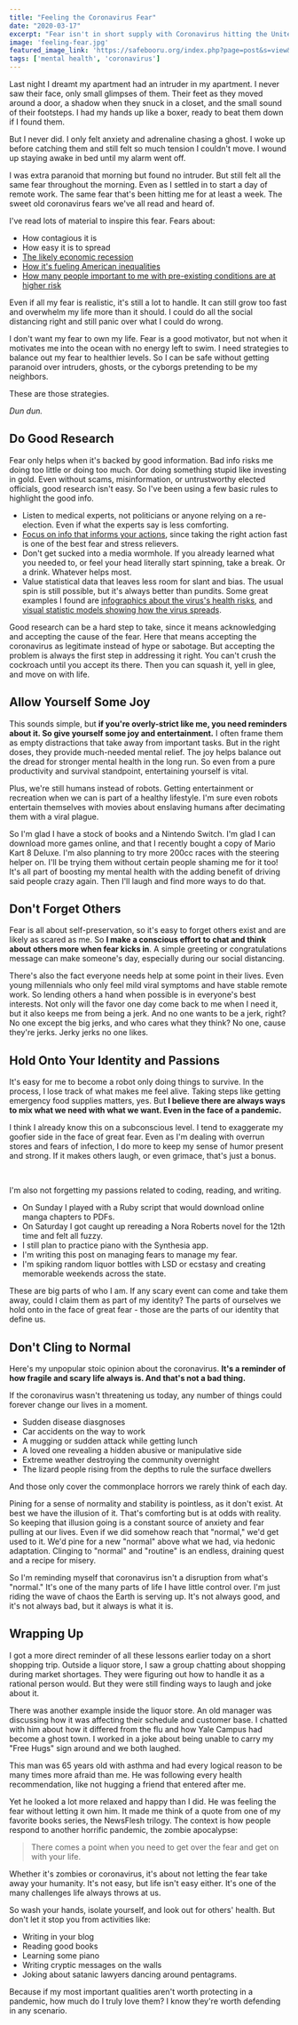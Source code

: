 ```yaml
---
title: "Feeling the Coronavirus Fear"
date: "2020-03-17"
excerpt: "Fear isn't in short supply with Coronavirus hitting the United States. For me, hygiene and social distancing are easier than managing the fear."
image: 'feeling-fear.jpg'
featured_image_link: 'https://safebooru.org/index.php?page=post&s=view&id=312338'
tags: ['mental health', 'coronavirus']
---
```


Last night I dreamt my apartment had an intruder in my apartment. I never saw their face, only small glimpses of them. Their feet as they moved around a door, a shadow when they snuck in a closet, and the small sound of their footsteps. I had my hands up like a boxer, ready to beat them down if I found them.

But I never did. I only felt anxiety and adrenaline chasing a ghost. I woke up before catching them and still felt so much tension I couldn't move. I wound up staying awake in bed until my alarm went off.

I was extra paranoid that morning but found no intruder. But still felt all the same fear throughout the morning. Even as I settled in to start a day of remote work. The same fear that's been hitting me for at least a week. The sweet old coronavirus fears we've all read and heard of.

I've read lots of material to inspire this fear. Fears about:

* How contagious it is
* How easy it is to spread
* [The likely economic recession](https://www.reuters.com/article/uk-health-coronavirus-stocks-economy-usa-idUSKBN2140IA)
* [How it's fueling American inequalities](https://www.nytimes.com/2020/03/15/world/europe/coronavirus-inequality.html)
* [How many people important to me with pre-existing conditions are at higher risk](https://news.yahoo.com/diabetics-tom-hanks-could-higher-134643096.html)

Even if all my fear is realistic, it's still a lot to handle. It can still grow too fast and overwhelm my life more than it should. I could do all the social distancing right and still panic over what I could do wrong.

I don't want my fear to own my life. Fear is a good motivator, but not when it motivates me into the ocean with no energy left to swim. I need strategies to balance out my fear to healthier levels. So I can be safe without getting paranoid over intruders, ghosts, or the cyborgs pretending to be my neighbors.

These are those strategies.

_Dun dun._

## Do Good Research

Fear only helps when it's backed by good information. Bad info risks me doing too little or doing too much. Oor doing something stupid like investing in gold. Even without scams, misinformation, or untrustworthy elected officials, good research isn't easy. So I've been using a few basic rules to highlight the good info.

* Listen to medical experts, not politicians or anyone relying on a re-election. Even if what the experts say is less comforting.
* [Focus on info that informs your actions](https://twitter.com/yaneerbaryam/status/1239387200766304257/photo/1), since taking the right action fast is one of the best fear and stress relievers.
* Don't get sucked into a media wormhole. If you already learned what you needed to, or feel your head literally start spinning, take a break. Or a drink. Whatever helps most.
* Value statistical data that leaves less room for slant and bias. The usual spin is still possible, but it's always better than pundits. Some great examples I found are [infographics about the virus's health risks](https://informationisbeautiful.net/visualizations/covid-19-coronavirus-infographic-datapack/), and [visual statistic models showing how the virus spreads](https://www.washingtonpost.com/graphics/2020/world/corona-simulator/).

Good research can be a hard step to take, since it means acknowledging and accepting the cause of the fear. Here that means accepting the coronavirus as legitimate instead of hype or sabotage. But accepting the problem is always the first step in addressing it right. You can't crush the cockroach until you accept its there. Then you can squash it, yell in glee, and move on with life.

## Allow Yourself Some Joy

This sounds simple, but **if you're overly-strict like me, you need reminders about it. So give yourself some joy and entertainment.** I often frame them as empty distractions that take away from important tasks. But in the right doses, they provide much-needed mental relief. The joy helps balance out the dread for stronger mental health in the long run. So even from a pure productivity and survival standpoint, entertaining yourself is vital.

Plus, we're still humans instead of robots. Getting entertainment or recreation when we can is part of a healthy lifestyle. I'm sure even robots entertain themselves with movies about enslaving humans after decimating them with a viral plague.

So I'm glad I have a stock of books and a Nintendo Switch. I'm glad I can download more games online, and that I recently bought a copy of Mario Kart 8 Deluxe. I'm also planning to try more 200cc races with the steering helper on. I'll be trying them without certain people shaming me for it too! It's all part of boosting my mental health with the adding benefit of driving said people crazy again. Then I'll laugh and find more ways to do that.

## Don't Forget Others

Fear is all about self-preservation, so it's easy to forget others exist and are likely as scared as me. So **I make  a conscious effort to chat and think about others more when fear kicks in**. A simple greeting or congratulations message can make someone's day, especially during our social distancing.

There's also the fact everyone needs help at some point in their lives. Even young millennials who only feel mild viral symptoms and have stable remote work. So lending others a hand when possible is in everyone's best interests. Not only will the favor one day come back to me when I need it, but it also keeps me from being a jerk. And no one wants to be a jerk, right? No one except the big jerks, and who cares what they think? No one, cause they're jerks. Jerky jerks no one likes.

## Hold Onto Your Identity and Passions

It's easy for me to become a robot only doing things to survive. In the process, I lose track of what makes me feel alive. Taking steps like getting emergency food supplies matters, yes. But **I believe there are always ways to mix what we need with what we want. Even in the face of a pandemic.**

I think I already know this on a subconscious level. I tend to exaggerate my goofier side in the face of great fear. Even as I'm dealing with overrun stores and fears of infection, I do more to keep my sense of humor present and strong. If it makes others laugh, or even grimace, that's just a bonus.

<img alt="" src="/assets/images/posts/feeling-fear/blood-oath.png" class="block mx-auto md--width-75" />

<img alt="" src="/assets/images/posts/feeling-fear/chaos-consent.jpeg" class="block mx-auto md--width-75" />

<img alt="" src="/assets/images/posts/feeling-fear/happy-face.jpeg" class="block mx-auto md--width-75" />

<img alt="" src="/assets/images/posts/feeling-fear/trail-mix.jpeg" class="block mx-auto md--width-75" />

<img alt="" src="/assets/images/posts/feeling-fear/bitch-closed.jpeg" class="block mx-auto md--width-75" />

I'm also not forgetting my passions related to coding, reading, and writing.

* On Sunday I played with a Ruby script that would download online manga chapters to PDFs.
* On Saturday I got caught up rereading a Nora Roberts novel for the 12th time and felt all fuzzy.
* I still plan to practice piano with the Synthesia app.
* I'm writing this post on managing fears to manage my fear.
* I'm spiking random liquor bottles with LSD or ecstasy and creating memorable weekends across the state.

These are big parts of who I am. If any scary event can come and take them away, could I claim them as part of my identity? The parts of ourselves we hold onto in the face of great fear - those are the parts of our identity that define us.

## Don't Cling to Normal

Here's my unpopular stoic opinion about the coronavirus. **It's a reminder of how fragile and scary life always is. And that's not a bad thing.**

If the coronavirus wasn't threatening us today, any number of things could forever change our lives in a moment.

* Sudden disease diasgnoses
* Car accidents on the way to work
* A mugging or sudden attack while getting lunch
* A loved one revealing a hidden abusive or manipulative side
* Extreme weather destroying the community overnight
* The lizard people rising from the depths to rule the surface dwellers

And those only cover the commonplace horrors we rarely think of each day.

Pining for a sense of normality and stability is pointless, as it don't exist. At best we have the illusion of it. That's comforting but is at odds with reality. So keeping that illusion going is a constant source of anxiety and fear pulling at our lives. Even if we did somehow reach that "normal," we'd get used to it. We'd pine for a new "normal" above what we had, via hedonic adaptation. Clinging to "normal" and "routine" is an endless, draining quest and a recipe for misery.

So I'm reminding myself that coronavirus isn't a disruption from what's "normal." It's one of the many parts of life I have little control over. I'm just riding the wave of chaos the Earth is serving up. It's not always good, and it's not always bad, but it always is what it is.

## Wrapping Up

I got a more direct reminder of all these lessons earlier today on a short shopping trip. Outside a liquor store, I saw a group chatting about shopping during market shortages. They were figuring out how to handle it as a rational person would. But they were still finding ways to laugh and joke about it.

There was another example inside the liquor store. An old manager was discussing how it was affecting their schedule and customer base. I chatted with him about how it differed from the flu and how Yale Campus had become a ghost town. I worked in a joke about being unable to carry my "Free Hugs" sign around and we both laughed.

This man was 65 years old with asthma and had every logical reason to be many times more afraid than me. He was following every health recommendation, like not hugging a friend that entered after me.

Yet he looked a lot more relaxed and happy than I did. He was feeling the fear without letting it own him. It made me think of a quote from one of my favorite books series, the NewsFlesh trilogy. The context is how people respond to another horrific pandemic, the zombie apocalypse:

> There comes a point when you need to get over the fear and get on with your life.

Whether it's zombies or coronavirus, it's about not letting the fear take away your humanity. It's not easy, but life isn't easy either. It's one of the many challenges life always throws at us.

So wash your hands, isolate yourself, and look out for others' health. But don't let it stop you from activities like:

* Writing in your blog
* Reading good books
* Learning some piano
* Writing cryptic messages on the walls
* Joking about satanic lawyers dancing around pentagrams.

Because if my most important qualities aren't worth protecting in a pandemic, how much do I truly love them? I know they're worth defending in any scenario.
